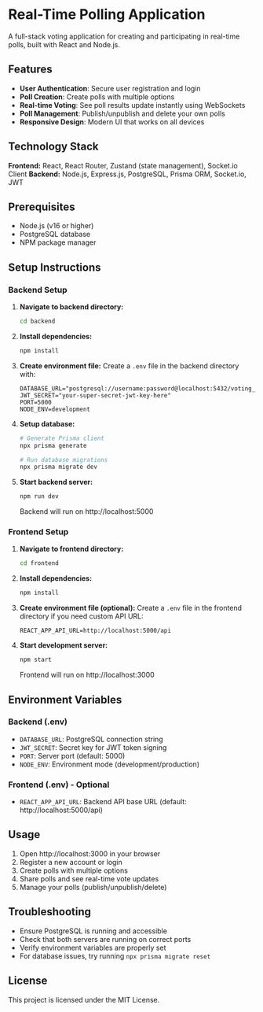 # Real-Time Polling Application

A full-stack voting application for creating and participating in real-time polls, built with React and Node.js.

## Features

- **User Authentication**: Secure user registration and login
- **Poll Creation**: Create polls with multiple options
- **Real-time Voting**: See poll results update instantly using WebSockets
- **Poll Management**: Publish/unpublish and delete your own polls
- **Responsive Design**: Modern UI that works on all devices

## Technology Stack

**Frontend:** React, React Router, Zustand (state management), Socket.io Client
**Backend:** Node.js, Express.js, PostgreSQL, Prisma ORM, Socket.io, JWT

## Prerequisites

- Node.js (v16 or higher)
- PostgreSQL database
- NPM package manager

## Setup Instructions

### Backend Setup

1. **Navigate to backend directory:**
   ```bash
   cd backend
   ```

2. **Install dependencies:**
   ```bash
   npm install
   ```

3. **Create environment file:**
   Create a `.env` file in the backend directory with:
   ```env
   DATABASE_URL="postgresql://username:password@localhost:5432/voting_db"
   JWT_SECRET="your-super-secret-jwt-key-here"
   PORT=5000
   NODE_ENV=development
   ```

4. **Setup database:**
   ```bash
   # Generate Prisma client
   npx prisma generate
   
   # Run database migrations
   npx prisma migrate dev
   ```

5. **Start backend server:**
   ```bash
   npm run dev
   ```
   Backend will run on http://localhost:5000

### Frontend Setup

1. **Navigate to frontend directory:**
   ```bash
   cd frontend
   ```

2. **Install dependencies:**
   ```bash
   npm install
   ```

3. **Create environment file (optional):**
   Create a `.env` file in the frontend directory if you need custom API URL:
   ```env
   REACT_APP_API_URL=http://localhost:5000/api
   ```

4. **Start development server:**
   ```bash
   npm start
   ```
   Frontend will run on http://localhost:3000

## Environment Variables

### Backend (.env)
- `DATABASE_URL`: PostgreSQL connection string
- `JWT_SECRET`: Secret key for JWT token signing
- `PORT`: Server port (default: 5000)
- `NODE_ENV`: Environment mode (development/production)

### Frontend (.env) - Optional
- `REACT_APP_API_URL`: Backend API base URL (default: http://localhost:5000/api)

## Usage

1. Open http://localhost:3000 in your browser
2. Register a new account or login
3. Create polls with multiple options
4. Share polls and see real-time vote updates
5. Manage your polls (publish/unpublish/delete)

## Troubleshooting

- Ensure PostgreSQL is running and accessible
- Check that both servers are running on correct ports
- Verify environment variables are properly set
- For database issues, try running `npx prisma migrate reset`

## License

This project is licensed under the MIT License.